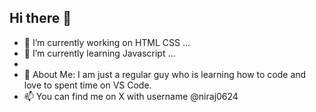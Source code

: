 ## Hi there 👋
  
- 🔭 I’m currently working on HTML CSS ...
- 🌱 I’m currently learning Javascript ...
- 
- 💬 About Me: I am just a regular guy who is learning how to code and love to spent time on VS Code.
- 📫 You can find me on X with username @niraj0624


